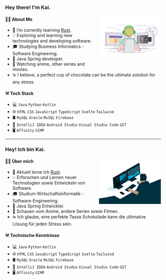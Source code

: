 ### Hey there! I'm Kai.

<img align="right" alt="GIF" src="https://raw.githubusercontent.com/Akito3110/Akito3110/main/dev_00.gif" width="200"/>

#### :man_office_worker: About Me

- :telescope: I’m currently learning [Rust](https://www.rust-lang.org/).
- :bulb: Exploring and learning new technologies and developing software.
- :mortar_board: Studying Business Informatics - Software Engineering.
- :briefcase: Java Spring developer.
- :movie_camera: Watching anime, other series and movies.
- :coffee: I believe, a perfect cup of chocolate can be the ultimate solution for any stress.

#### :hammer_and_pick: Tech Stack

- :computer: `Java` `Python` `Kotlin`
- :globe_with_meridians: `HTML` `CSS` `JavaScript` `TypeScript` `Svelte` `Tailwind`
- :oil_drum: `MySQL` `Oracle` `MsSQL` `Firebase`
- :wrench: `IntelliJ IDEA` `Android Studio` `Visual Studio Code` `GIT`
- :desktop_computer: `Affinity` `GIMP`

---

### Hey! Ich bin Kai.

<img align="right" alt="GIF" src="https://raw.githubusercontent.com/Akito3110/Akito3110/main/dev_01.gif" width="200"/>

#### :man_office_worker: Über mich

- :telescope: Aktuell lerne ich [Rust](https://www.rust-lang.org/).
- :bulb: Erforschen und Lernen neuer Technologien sowie Entwickeln von Software.
- :mortar_board: Studium Wirtschaftsinformatik - Software-Engineering.
- :briefcase: Java Spring Entwickler.
- :movie_camera: Schauen vom Anime, andere Serien sowie Filmen.
- :coffee: Ich glaube, eine perfekte Tasse Schokolade kann die ultimative Lösung für jeden Stress sein.

#### :hammer_and_pick: Technische Kenntnisse

- :computer: `Java` `Python` `Kotlin`
- :globe_with_meridians: `HTML` `CSS` `JavaScript` `TypeScript` `Svelte` `Tailwind`
- :oil_drum: `MySQL` `Oracle` `MsSQL` `Firebase`
- :wrench: `IntelliJ IDEA` `Android Studio` `Visual Studio Code` `GIT`
- :desktop_computer: `Affinity` `GIMP`
